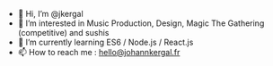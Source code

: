 - 👋 Hi, I’m @jkergal
- 👀 I’m interested in Music Production, Design, Magic The Gathering (competitive) and sushis
- 🌱 I’m currently learning ES6 / Node.js / React.js
- 📫 How to reach me : hello@johannkergal.fr
